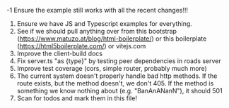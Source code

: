 
-1 Ensure the example still works with all the recent changes!!!
1. Ensure we have JS and Typescript examples for everything.
2. See if we should pull anything over from this bootstrap (https://www.matuzo.at/blog/html-boilerplate/) or this boilerplate (https://html5boilerplate.com/) or vitejs.com
3. Improve the client-build docs
4. Fix server.ts "as {type}" by testing peer dependencies in roads server
5. Improve test coverage (cors, simple router, probably much more)
6. The current system doesn't properly handle bad http methods. If the route exists, but the method doesn't, we don't 405. If the method is something we know nothing about (e.g. "BanAnANanN"), it should 501
7. Scan for todos and mark them in this file!
